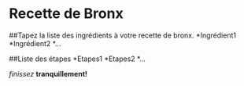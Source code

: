 # Recette de Bronx

##Tapez la liste des ingrédients à votre recette de bronx.
	*Ingrédient1
	*Ingrédient2
        *... 

##Liste des étapes
*Etapes1
*Etapes2
*...

*finissez* **tranquillement!**
